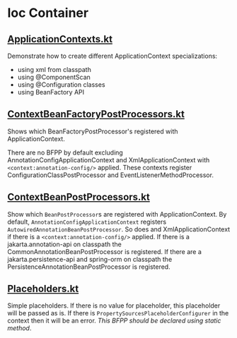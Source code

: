 # Ioc Container
## [ApplicationContexts.kt](src/main/kotlin/ru/pchurzin/spring/school/core/container/ApplicationContexts.kt)
Demonstrate how to create different ApplicationContext specializations:
- using xml from classpath
- using @ComponentScan
- using @Configuration classes
- using BeanFactory API

## [ContextBeanFactoryPostProcessors.kt](src/main/kotlin/ru/pchurzin/spring/school/core/container/ContextBeanFactoryPostProcessors.kt)
Shows which BeanFactoryPostProcessor's registered with ApplicationContext.

There are no BFPP by default excluding AnnotationConfigApplicationContext and
XmlApplicationContext with `<context:annotation-config/>` applied. These contexts
register ConfigurationClassPostProcessor and EventListenerMethodProcessor.

## [ContextBeanPostProcessors.kt](src/main/kotlin/ru/pchurzin/spring/school/core/container/ContextBeanPostProcessors.kt)
Show which `BeanPostProcessor`s are registered with ApplicationContext.
By default, `AnnotationConfigApplicationContext` registers `AutowiredAnnotationBeanPostProcessor`.
So does and XmlApplicationContext if there is a `<context:annotation-config/>` applied.
If there is a jakarta.annotation-api on classpath the CommonAnnotationBeanPostProcessor is registered.
If there are a jakarta.persistence-api and spring-orm on classpath the PersistenceAnnotationBeanPostProcessor is registered.

## [Placeholders.kt](src/main/kotlin/ru/pchurzin/spring/school/core/container/Placeholders.kt)
Simple placeholders. If there is no value for placeholder, this placeholder will be passed as is.
If there is `PropertySourcesPlaceholderConfigurer` in the context then it will be an error.
*This BFPP should be declared using static method*.